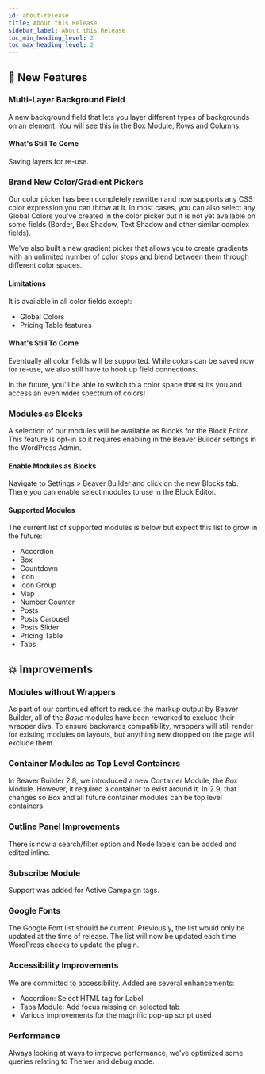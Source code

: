 ```yaml
---
id: about-release
title: About this Release
sidebar_label: About this Release
toc_min_heading_level: 2
toc_max_heading_level: 2
---
```


## :rocket: New Features

### Multi-Layer Background Field

A new background field that lets you layer different types of backgrounds on an element.  You will see this in the Box Module, Rows and Columns.

#### What's Still To Come
Saving layers for re-use.

### Brand New Color/Gradient Pickers

Our color picker has been completely rewritten and now supports any CSS color expression you can throw at it.  In most cases, you can also select any Global Colors you've created in the color picker but it is not yet available on some fields (Border, Box Shadow, Text Shadow and other similar complex fields).

We've also built a new gradient picker that allows you to create gradients with an unlimited number of color stops and blend between them through different color spaces.

#### Limitations

It is available in all color fields except:
  - Global Colors
  - Pricing Table features

#### What's Still To Come

Eventually all color fields will be supported.  While colors can be saved now for re-use, we also still have to hook up field connections.

In the future, you'll be able to switch to a color space that suits you and access an even wider spectrum of colors!

### Modules as Blocks

A selection of our modules will be available as Blocks for the Block Editor. This feature is opt-in so it requires enabling in the Beaver Builder settings in the WordPress Admin.

#### Enable Modules as Blocks

Navigate to Settings > Beaver Builder and click on the new Blocks tab. There you can enable select modules to use in the Block Editor.

#### Supported Modules

The current list of supported modules is below but expect this list to grow in the future:


- Accordion
- Box
- Countdown
- Icon
- Icon Group
- Map
- Number Counter
- Posts
- Posts Carousel
- Posts Slider
- Pricing Table
- Tabs
  

## :boom: Improvements

### Modules without Wrappers

As part of our continued effort to reduce the markup output by Beaver Builder, all of the _Basic_ modules have been reworked to exclude their wrapper divs. To ensure backwards compatibility, wrappers will still render for existing modules on layouts, but anything new dropped on the page will exclude them.

### Container Modules as Top Level Containers

In Beaver Builder 2.8, we introduced a new Container Module, the _Box_ Module. However, it required a container to exist around it. In 2.9, that changes so _Box_ and all future container modules can be top level containers.

### Outline Panel Improvements

There is now a search/filter option and Node labels can be added and edited inline.

### Subscribe Module

Support was added for Active Campaign tags.

### Google Fonts

The Google Font list should be current.  Previously, the list would only be updated at the time of release.  The list will now be updated each time WordPress checks to update the plugin.

### Accessibility Improvements

We are committed to accessibility.  Added are several enhancements:
 
- Accordion: Select HTML tag for Label
- Tabs Module: Add focus missing on selected tab
- Various improvements for the magnific pop-up script used

### Performance

Always looking at ways to improve performance, we've optimized some queries relating to Themer and debug mode.
  
